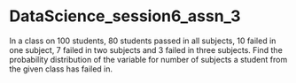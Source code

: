 # DataScience_session6_assn_3
In a class on 100 students, 80 students passed in all subjects, 10 failed in one subject, 7 failed in two subjects and 3 failed in three subjects. Find the probability distribution of the variable for number of subjects a student from the given class has failed in.

